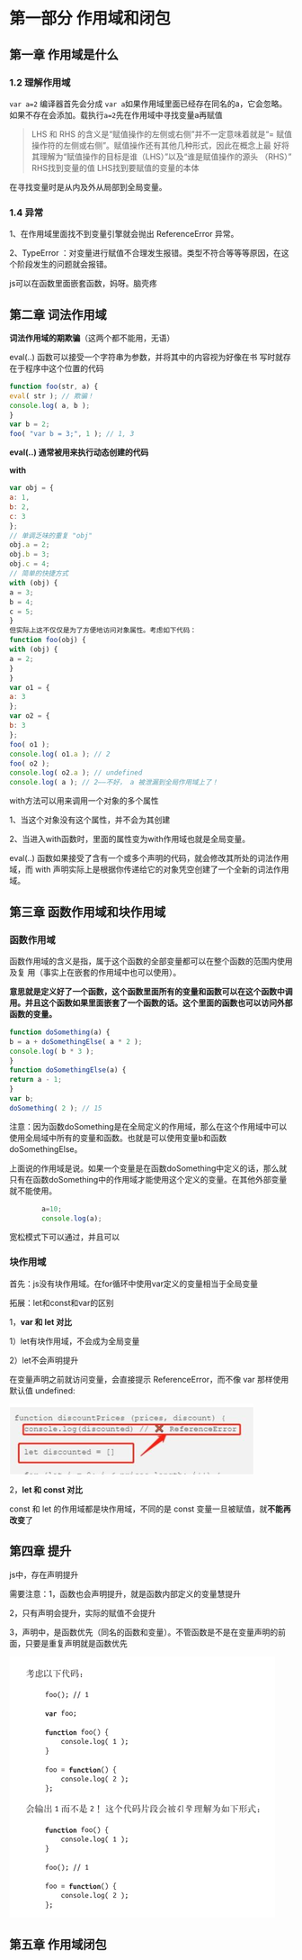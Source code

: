 # 第一部分  作用域和闭包

## 第一章  作用域是什么

### 1.2  理解作用域

`var a=2` 编译器首先会分成  `var a`如果作用域里面已经存在同名的a，它会忽略。如果不存在会添加。载执行`a=2`先在作用域中寻找变量a再赋值

> LHS 和 RHS 的含义是“赋值操作的左侧或右侧”并不一定意味着就是“= 赋值操作符的左侧或右侧”。赋值操作还有其他几种形式，因此在概念上最 好将其理解为“赋值操作的目标是谁（LHS）”以及“谁是赋值操作的源头 （RHS）”  RHS找到变量的值   LHS找到要赋值的变量的本体  

在寻找变量时是从内及外从局部到全局变量。

### 1.4 异常

1、在作用域里面找不到变量引擎就会抛出 ReferenceError 异常。    

2、TypeError ：对变量进行赋值不合理发生报错。类型不符合等等等原因，在这个阶段发生的问题就会报错。

js可以在函数里面嵌套函数，妈呀。脑壳疼



## 第二章  词法作用域

**词法作用域的期欺骗**（这两个都不能用，无语）

eval(..) 函数可以接受一个字符串为参数，并将其中的内容视为好像在书 写时就存在于程序中这个位置的代码    

```js
function foo(str, a) {
eval( str ); // 欺骗！
console.log( a, b );
}
var b = 2;
foo( "var b = 3;", 1 ); // 1, 3
```

**eval(..) 通常被用来执行动态创建的代码**

**with**

```js
var obj = {
a: 1,
b: 2,
c: 3
};
// 单调乏味的重复 "obj"
obj.a = 2;
obj.b = 3;
obj.c = 4;
// 简单的快捷方式
with (obj) {
a = 3;
b = 4;
c = 5;
}
但实际上这不仅仅是为了方便地访问对象属性。考虑如下代码：
function foo(obj) {
with (obj) {
a = 2;
}
}
var o1 = {
a: 3
};
var o2 = {
b: 3
};
foo( o1 );
console.log( o1.a ); // 2
foo( o2 );
console.log( o2.a ); // undefined
console.log( a ); // 2——不好， a 被泄漏到全局作用域上了！
```



with方法可以用来调用一个对象的多个属性

1、当这个对象没有这个属性，并不会为其创建

2、当进入with函数时，里面的属性变为with作用域也就是全局变量。

eval(..) 函数如果接受了含有一个或多个声明的代码，就会修改其所处的词法作用域，而 with 声明实际上是根据你传递给它的对象凭空创建了一个全新的词法作用域。    

## 第三章  函数作用域和块作用域

### 函数作用域

函数作用域的含义是指，属于这个函数的全部变量都可以在整个函数的范围内使用及复 用（事实上在嵌套的作用域中也可以使用）。    

**意思就是定义好了一个函数，这个函数里面所有的变量和函数可以在这个函数中调用。并且这个函数如果里面嵌套了一个函数的话。这个里面的函数也可以访问外部函数的变量。**

```js
function doSomething(a) {
b = a + doSomethingElse( a * 2 );
console.log( b * 3 );
}
function doSomethingElse(a) {
return a - 1;
}
var b;
doSomething( 2 ); // 15
```

注意：因为函数doSomething是在全局定义的作用域，那么在这个作用域中可以使用全局域中所有的变量和函数。也就是可以使用变量b和函数doSomethingElse。

上面说的作用域是说。如果一个变量是在函数doSomething中定义的话，那么就只有在函数doSomething中的作用域才能使用这个定义的变量。在其他外部变量就不能使用。

```js
        a=10;
        console.log(a);
```

宽松模式下可以通过，并且可以

### 块作用域

首先：js没有块作用域。在for循环中使用var定义的变量相当于全局变量

拓展：let和const和var的区别

1，**var 和 let 对比**

1）let有块作用域，不会成为全局变量

2）let不会声明提升

在变量声明之前就访问变量，会直接提示 ReferenceError，而不像 var 那样使用默认值 undefined:

![1564445566367](imge/1564445566367.png)

2，**let 和 const 对比**

const 和 let 的作用域都是块作用域，不同的是 const 变量一旦被赋值，就**不能再改变**了

## 第四章  提升

js中，存在声明提升

需要注意：1，函数也会声明提升，就是函数内部定义的变量慧提升

2，只有声明会提升，实际的赋值不会提升

3，声明中，是函数优先（同名的函数和变量）。不管函数是不是在变量声明的前面，只要是重复声明就是函数优先

![1564446180493](imge/1564446180493.png)

## 第五章  作用域闭包


